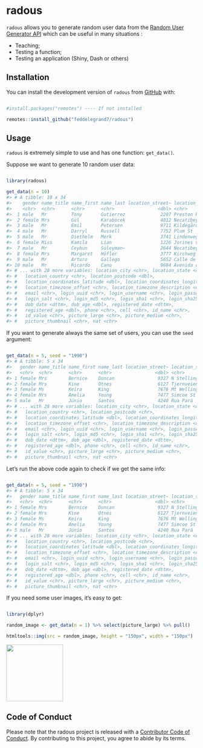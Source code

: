 
<!-- README.md is generated from README.Rmd. Please edit that file -->

# radous

<!-- badges: start -->

<!-- badges: end -->

`radous` allows you to generate random user data from the [Random User
Generator API](https://randomuser.me/) which can be useful in many
situations :

  - Teaching;
  - Testing a function;
  - Testing an application (Shiny, Dash or others)

## Installation

You can install the development version of `radous` from
[GitHub](https://github.com/) with:

``` r

#install.packages("remotes") ---- If not installed

remotes::install_github("feddelegrand7/radous")
```

## Usage

`radous` is extremely simple to use and has one function: `get_data()`.

Suppose we want to generate 10 random user data:

``` r

library(radous)

get_data(n = 10)
#> # A tibble: 10 x 34
#>    gender name_title name_first name_last location_street~ location_street~
#>    <chr>  <chr>      <chr>      <chr>                <dbl> <chr>           
#>  1 male   Mr         Tony       Gutierrez             2207 Preston Rd      
#>  2 female Mrs        Gül        Karaböcek             4812 Necatibey Cd    
#>  3 male   Mr         Emil       Petersen              9711 Kildegårdsvej   
#>  4 male   Mr         Darryl     Russell               7752 Plum St         
#>  5 male   Mr         Diethelm   Merk                  3741 Lindenweg       
#>  6 female Miss       Kamila     Lian                  1226 Jorines vei     
#>  7 male   Mr         Ceyhun     Süleyman~             2644 Necatibey Cd    
#>  8 female Mrs        Margaret   Höfler                3777 Kirchweg        
#>  9 male   Mr         Arturo     Gallego               5652 Calle de La Alm~
#> 10 male   Mr         Ricardo    Cano                  9684 Avenida de Sala~
#> # ... with 28 more variables: location_city <chr>, location_state <chr>,
#> #   location_country <chr>, location_postcode <dbl>,
#> #   location_coordinates_latitude <dbl>, location_coordinates_longitude <dbl>,
#> #   location_timezone_offset <chr>, location_timezone_description <chr>,
#> #   email <chr>, login_uuid <chr>, login_username <chr>, login_password <chr>,
#> #   login_salt <chr>, login_md5 <chr>, login_sha1 <chr>, login_sha256 <chr>,
#> #   dob_date <dttm>, dob_age <dbl>, registered_date <dttm>,
#> #   registered_age <dbl>, phone <chr>, cell <chr>, id_name <chr>,
#> #   id_value <chr>, picture_large <chr>, picture_medium <chr>,
#> #   picture_thumbnail <chr>, nat <chr>
```

If you want to generate always the same set of users, you can use the
`seed` argument:

``` r

get_data(n = 5, seed = "1990")
#> # A tibble: 5 x 34
#>   gender name_title name_first name_last location_street~ location_street~
#>   <chr>  <chr>      <chr>      <chr>                <dbl> <chr>           
#> 1 female Mrs        Bernice    Duncan                9327 N Stelling Rd   
#> 2 female Mrs        Kine       Otnes                 6127 Tjernveien      
#> 3 female Ms         Keira      King                  7676 Mt Wellington H~
#> 4 female Mrs        Amelia     Young                 7477 Simcoe St       
#> 5 male   Mr         Júnio      Santos                4240 Rua Pará        
#> # ... with 28 more variables: location_city <chr>, location_state <chr>,
#> #   location_country <chr>, location_postcode <chr>,
#> #   location_coordinates_latitude <dbl>, location_coordinates_longitude <dbl>,
#> #   location_timezone_offset <chr>, location_timezone_description <chr>,
#> #   email <chr>, login_uuid <chr>, login_username <chr>, login_password <chr>,
#> #   login_salt <chr>, login_md5 <chr>, login_sha1 <chr>, login_sha256 <chr>,
#> #   dob_date <dttm>, dob_age <dbl>, registered_date <dttm>,
#> #   registered_age <dbl>, phone <chr>, cell <chr>, id_name <chr>,
#> #   id_value <chr>, picture_large <chr>, picture_medium <chr>,
#> #   picture_thumbnail <chr>, nat <chr>
```

Let’s run the above code again to check if we get the same info:

``` r

get_data(n = 5, seed = "1990")
#> # A tibble: 5 x 34
#>   gender name_title name_first name_last location_street~ location_street~
#>   <chr>  <chr>      <chr>      <chr>                <dbl> <chr>           
#> 1 female Mrs        Bernice    Duncan                9327 N Stelling Rd   
#> 2 female Mrs        Kine       Otnes                 6127 Tjernveien      
#> 3 female Ms         Keira      King                  7676 Mt Wellington H~
#> 4 female Mrs        Amelia     Young                 7477 Simcoe St       
#> 5 male   Mr         Júnio      Santos                4240 Rua Pará        
#> # ... with 28 more variables: location_city <chr>, location_state <chr>,
#> #   location_country <chr>, location_postcode <chr>,
#> #   location_coordinates_latitude <dbl>, location_coordinates_longitude <dbl>,
#> #   location_timezone_offset <chr>, location_timezone_description <chr>,
#> #   email <chr>, login_uuid <chr>, login_username <chr>, login_password <chr>,
#> #   login_salt <chr>, login_md5 <chr>, login_sha1 <chr>, login_sha256 <chr>,
#> #   dob_date <dttm>, dob_age <dbl>, registered_date <dttm>,
#> #   registered_age <dbl>, phone <chr>, cell <chr>, id_name <chr>,
#> #   id_value <chr>, picture_large <chr>, picture_medium <chr>,
#> #   picture_thumbnail <chr>, nat <chr>
```

If you need some user images, it’s easy to get:

``` r

library(dplyr)

random_image <- get_data(n = 1) %>% select(picture_large) %>% pull()

htmltools::img(src = random_image, height = "150px", width = "150px")
```

<!--html_preserve-->

<img src="https://randomuser.me/api/portraits/men/9.jpg" height="150px" width="150px"/><!--/html_preserve-->

## Code of Conduct

Please note that the radous project is released with a [Contributor Code
of
Conduct](https://contributor-covenant.org/version/2/0/CODE_OF_CONDUCT.html).
By contributing to this project, you agree to abide by its terms.
